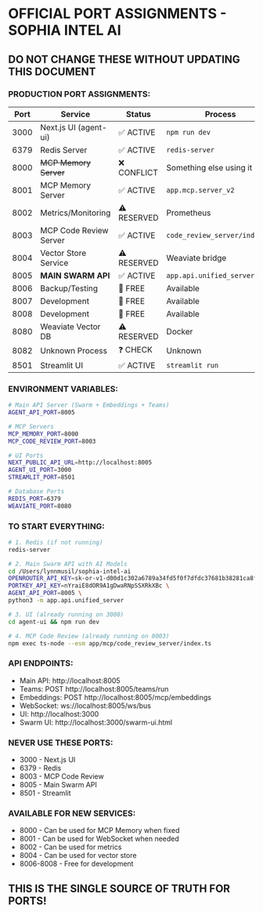 # OFFICIAL PORT ASSIGNMENTS - SOPHIA INTEL AI
## DO NOT CHANGE THESE WITHOUT UPDATING THIS DOCUMENT

### PRODUCTION PORT ASSIGNMENTS:

| Port | Service | Status | Process |
|------|---------|--------|---------|
| 3000 | Next.js UI (agent-ui) | ✅ ACTIVE | `npm run dev` |
| 6379 | Redis Server | ✅ ACTIVE | `redis-server` |
| 8000 | ~~MCP Memory Server~~ | ❌ CONFLICT | Something else using it |
| 8001 | MCP Memory Server | ✅ ACTIVE | `app.mcp.server_v2` |
| 8002 | Metrics/Monitoring | ⚠️ RESERVED | Prometheus |
| 8003 | MCP Code Review Server | ✅ ACTIVE | `code_review_server/index.ts` |
| 8004 | Vector Store Service | ⚠️ RESERVED | Weaviate bridge |
| 8005 | **MAIN SWARM API** | ✅ ACTIVE | `app.api.unified_server` |
| 8006 | Backup/Testing | 🚫 FREE | Available |
| 8007 | Development | 🚫 FREE | Available |
| 8008 | Development | 🚫 FREE | Available |
| 8080 | Weaviate Vector DB | ⚠️ RESERVED | Docker |
| 8082 | Unknown Process | ❓ CHECK | Unknown |
| 8501 | Streamlit UI | ✅ ACTIVE | `streamlit run` |

### ENVIRONMENT VARIABLES:
```bash
# Main API Server (Swarm + Embeddings + Teams)
AGENT_API_PORT=8005

# MCP Servers
MCP_MEMORY_PORT=8000
MCP_CODE_REVIEW_PORT=8003

# UI Ports
NEXT_PUBLIC_API_URL=http://localhost:8005
AGENT_UI_PORT=3000
STREAMLIT_PORT=8501

# Database Ports
REDIS_PORT=6379
WEAVIATE_PORT=8080
```

### TO START EVERYTHING:
```bash
# 1. Redis (if not running)
redis-server

# 2. Main Swarm API with AI Models
cd /Users/lynnmusil/sophia-intel-ai
OPENROUTER_API_KEY=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 \
PORTKEY_API_KEY=nYraiE8dOR9A1gDwaRNpSSXRkXBc \
AGENT_API_PORT=8005 \
python3 -m app.api.unified_server

# 3. UI (already running on 3000)
cd agent-ui && npm run dev

# 4. MCP Code Review (already running on 8003)
npm exec ts-node --esm app/mcp/code_review_server/index.ts
```

### API ENDPOINTS:
- Main API: http://localhost:8005
- Teams: POST http://localhost:8005/teams/run
- Embeddings: POST http://localhost:8005/mcp/embeddings
- WebSocket: ws://localhost:8005/ws/bus
- UI: http://localhost:3000
- Swarm UI: http://localhost:3000/swarm-ui.html

### NEVER USE THESE PORTS:
- 3000 - Next.js UI
- 6379 - Redis
- 8003 - MCP Code Review
- 8005 - Main Swarm API
- 8501 - Streamlit

### AVAILABLE FOR NEW SERVICES:
- 8000 - Can be used for MCP Memory when fixed
- 8001 - Can be used for WebSocket when needed
- 8002 - Can be used for metrics
- 8004 - Can be used for vector store
- 8006-8008 - Free for development

## THIS IS THE SINGLE SOURCE OF TRUTH FOR PORTS!